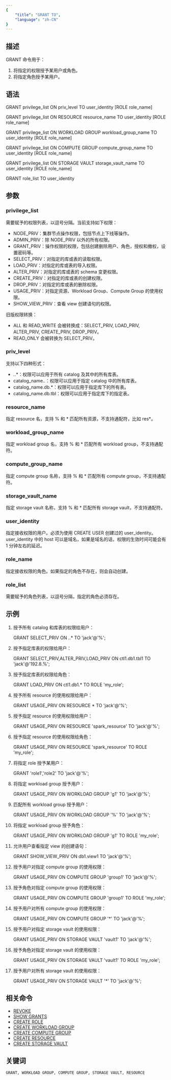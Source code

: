 ```yaml
---
{
    "title": "GRANT TO",
    "language": "zh-CN"
}
---
```


<!--
Licensed to the Apache Software Foundation (ASF) under one
or more contributor license agreements.  See the NOTICE file
distributed with this work for additional information
regarding copyright ownership.  The ASF licenses this file
to you under the Apache License, Version 2.0 (the
"License"); you may not use this file except in compliance
with the License.  You may obtain a copy of the License at

  http://www.apache.org/licenses/LICENSE-2.0

Unless required by applicable law or agreed to in writing,
software distributed under the License is distributed on an
"AS IS" BASIS, WITHOUT WARRANTIES OR CONDITIONS OF ANY
KIND, either express or implied.  See the License for the
specific language governing permissions and limitations
under the License.
-->

## 描述

GRANT 命令用于：

1. 将指定的权限授予某用户或角色。
2. 将指定角色授予某用户。

## 语法

GRANT privilege_list ON priv_level TO user_identity [ROLE role_name]

GRANT privilege_list ON RESOURCE resource_name TO user_identity [ROLE role_name]

GRANT privilege_list ON WORKLOAD GROUP workload_group_name TO user_identity [ROLE role_name]

GRANT privilege_list ON COMPUTE GROUP compute_group_name TO user_identity [ROLE role_name]

GRANT privilege_list ON STORAGE VAULT storage_vault_name TO user_identity [ROLE role_name]

GRANT role_list TO user_identity

## 参数

### privilege_list

需要赋予的权限列表，以逗号分隔。当前支持如下权限：

- NODE_PRIV：集群节点操作权限，包括节点上下线等操作。
- ADMIN_PRIV：除 NODE_PRIV 以外的所有权限。
- GRANT_PRIV：操作权限的权限，包括创建删除用户、角色，授权和撤权，设置密码等。
- SELECT_PRIV：对指定的库或表的读取权限。
- LOAD_PRIV：对指定的库或表的导入权限。
- ALTER_PRIV：对指定的库或表的 schema 变更权限。
- CREATE_PRIV：对指定的库或表的创建权限。
- DROP_PRIV：对指定的库或表的删除权限。
- USAGE_PRIV：对指定资源、Workload Group、Compute Group 的使用权限。
- SHOW_VIEW_PRIV：查看 view 创建语句的权限。

旧版权限转换：
- ALL 和 READ_WRITE 会被转换成：SELECT_PRIV, LOAD_PRIV, ALTER_PRIV, CREATE_PRIV, DROP_PRIV。
- READ_ONLY 会被转换为 SELECT_PRIV。

### priv_level

支持以下四种形式：

- *.*.*：权限可以应用于所有 catalog 及其中的所有库表。
- catalog_name.*.*：权限可以应用于指定 catalog 中的所有库表。
- catalog_name.db.*：权限可以应用于指定库下的所有表。
- catalog_name.db.tbl：权限可以应用于指定库下的指定表。

### resource_name

指定 resource 名，支持 % 和 * 匹配所有资源，不支持通配符，比如 res*。

### workload_group_name

指定 workload group 名，支持 % 和 * 匹配所有 workload group，不支持通配符。

### compute_group_name

指定 compute group 名称，支持 % 和 * 匹配所有 compute group，不支持通配符。

### storage_vault_name

指定 storage vault 名称，支持 % 和 * 匹配所有 storage vault，不支持通配符。

### user_identity

指定接收权限的用户。必须为使用 CREATE USER 创建过的 user_identity。user_identity 中的 host 可以是域名，如果是域名的话，权限的生效时间可能会有 1 分钟左右的延迟。

### role_name

指定接收权限的角色。如果指定的角色不存在，则会自动创建。

### role_list

需要赋予的角色列表，以逗号分隔，指定的角色必须存在。

## 示例

1. 授予所有 catalog 和库表的权限给用户：

   GRANT SELECT_PRIV ON *.*.* TO 'jack'@'%';

2. 授予指定库表的权限给用户：

   GRANT SELECT_PRIV,ALTER_PRIV,LOAD_PRIV ON ctl1.db1.tbl1 TO 'jack'@'192.8.%';

3. 授予指定库表的权限给角色：

   GRANT LOAD_PRIV ON ctl1.db1.* TO ROLE 'my_role';

4. 授予所有 resource 的使用权限给用户：

   GRANT USAGE_PRIV ON RESOURCE * TO 'jack'@'%';

5. 授予指定 resource 的使用权限给用户：

   GRANT USAGE_PRIV ON RESOURCE 'spark_resource' TO 'jack'@'%';

6. 授予指定 resource 的使用权限给角色：

   GRANT USAGE_PRIV ON RESOURCE 'spark_resource' TO ROLE 'my_role';

7. 将指定 role 授予某用户：

   GRANT 'role1','role2' TO 'jack'@'%';

8. 将指定 workload group 授予用户：

   GRANT USAGE_PRIV ON WORKLOAD GROUP 'g1' TO 'jack'@'%';

9. 匹配所有 workload group 授予用户：

   GRANT USAGE_PRIV ON WORKLOAD GROUP '%' TO 'jack'@'%';

10. 将指定 workload group 授予角色：

    GRANT USAGE_PRIV ON WORKLOAD GROUP 'g1' TO ROLE 'my_role';

11. 允许用户查看指定 view 的创建语句：

    GRANT SHOW_VIEW_PRIV ON db1.view1 TO 'jack'@'%';

12. 授予用户对指定 compute group 的使用权限：

    GRANT USAGE_PRIV ON COMPUTE GROUP 'group1' TO 'jack'@'%';

13. 授予角色对指定 compute group 的使用权限：

    GRANT USAGE_PRIV ON COMPUTE GROUP 'group1' TO ROLE 'my_role';

14. 授予用户对所有 compute group 的使用权限：

    GRANT USAGE_PRIV ON COMPUTE GROUP '*' TO 'jack'@'%';

15. 授予用户对指定 storage vault 的使用权限：

    GRANT USAGE_PRIV ON STORAGE VAULT 'vault1' TO 'jack'@'%';

16. 授予角色对指定 storage vault 的使用权限：

    GRANT USAGE_PRIV ON STORAGE VAULT 'vault1' TO ROLE 'my_role';

17. 授予用户对所有 storage vault 的使用权限：

    GRANT USAGE_PRIV ON STORAGE VAULT '*' TO 'jack'@'%';

## 相关命令

- [REVOKE](./REVOKE.md)
- [SHOW GRANTS](../../../sql-manual/sql-statements/account-management/SHOW-GRANTS)
- [CREATE ROLE](./CREATE-ROLE.md)
- [CREATE WORKLOAD GROUP](../Administration-Statements/CREATE-WORKLOAD-GROUP.md)
- [CREATE COMPUTE GROUP](../Administration-Statements/CREATE-COMPUTE-GROUP.md)
- [CREATE RESOURCE](../Administration-Statements/CREATE-RESOURCE.md)
- [CREATE STORAGE VAULT](../Administration-Statements/CREATE-STORAGE-VAULT.md)

## 关键词

    GRANT, WORKLOAD GROUP, COMPUTE GROUP, STORAGE VAULT, RESOURCE 